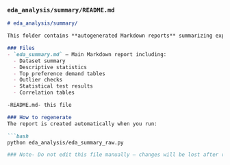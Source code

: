 ###  `eda_analysis/summary/README.md`

```markdown
# eda_analysis/summary/

This folder contains **autogenerated Markdown reports** summarizing exploratory data analysis (EDA) and statistical comparisons.

### Files
- `eda_summary.md` – Main Markdown report including:
  - Dataset summary
  - Descriptive statistics
  - Top preference demand tables
  - Outlier checks
  - Statistical test results
  - Correlation tables

-README.md- this file

### How to regenerate
The report is created automatically when you run:

```bash
python eda_analysis/eda_summary_raw.py

### Note- Do not edit this file manually — changes will be lost after regeneration.